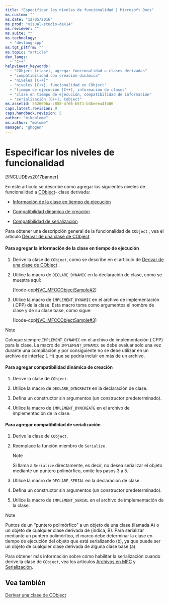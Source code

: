 ```yaml
---
title: "Especificar los niveles de funcionalidad | Microsoft Docs"
ms.custom: ""
ms.date: "12/05/2016"
ms.prod: "visual-studio-dev14"
ms.reviewer: ""
ms.suite: ""
ms.technology: 
  - "devlang-cpp"
ms.tgt_pltfrm: ""
ms.topic: "article"
dev_langs: 
  - "C++"
helpviewer_keywords: 
  - "CObject (clase), agregar funcionalidad a clases derivadas"
  - "compatibilidad con creación dinámica"
  - "niveles [C++]"
  - "niveles [C++], funcionalidad en CObject"
  - "tiempo de ejecución [C++], información de clases"
  - "clase en tiempo de ejecución, compatibilidad de información"
  - "serialización [C++], Cobject"
ms.assetid: 562669ba-c858-4f66-b5f1-b3beeea4f486
caps.latest.revision: 9
caps.handback.revision: 5
author: "mikeblome"
ms.author: "mblome"
manager: "ghogen"
---
```

# Especificar los niveles de funcionalidad
[!INCLUDE[vs2017banner](../assembler/inline/includes/vs2017banner.md)]

En este artículo se describe cómo agregar los siguientes niveles de funcionalidad a [CObject](../mfc/reference/cobject-class.md)\- clase derivada:  
  
-   [Información de la clase en tiempo de ejecución](#_core_to_add_run.2d.time_class_information)  
  
-   [Compatibilidad dinámica de creación](#_core_to_add_dynamic_creation_support)  
  
-   [Compatibilidad de serialización](#_core_to_add_serialization_support)  
  
 Para obtener una descripción general de la funcionalidad de `CObject` , vea el artículo [Derivar de una clase de CObject](../mfc/deriving-a-class-from-cobject.md).  
  
#### Para agregar la información de la clase en tiempo de ejecución  
  
1.  Derive la clase de `CObject`, como se describe en el artículo de [Derivar de una clase de CObject](../mfc/deriving-a-class-from-cobject.md) .  
  
2.  Utilice la macro de `DECLARE_DYNAMIC` en la declaración de clase, como se muestra aquí:  
  
     [!code-cpp[NVC_MFCCObjectSample#2](../mfc/codesnippet/CPP/specifying-levels-of-functionality_1.h)]  
  
3.  Utilice la macro de `IMPLEMENT_DYNAMIC` en el archivo de implementación \(.CPP\) de la clase.  Esta macro toma como argumentos el nombre de clase y de su clase base, como sigue:  
  
     [!code-cpp[NVC_MFCCObjectSample#3](../mfc/codesnippet/CPP/specifying-levels-of-functionality_2.cpp)]  
  
> [!NOTE]
>  Coloque siempre `IMPLEMENT_DYNAMIC` en el archivo de implementación \(.CPP\) para la clase.  La macro de `IMPLEMENT_DYNAMIC` se debe evaluar solo una vez durante una compilación y por consiguiente no se debe utilizar en un archivo de interfaz \(. H\) que se podría incluir en más de un archivo.  
  
#### Para agregar compatibilidad dinámica de creación  
  
1.  Derive la clase de `CObject`.  
  
2.  Utilice la macro de `DECLARE_DYNCREATE` en la declaración de clase.  
  
3.  Defina un constructor sin argumentos \(un constructor predeterminado\).  
  
4.  Utilice la macro de `IMPLEMENT_DYNCREATE` en el archivo de implementación de la clase.  
  
#### Para agregar compatibilidad de serialización  
  
1.  Derive la clase de `CObject`.  
  
2.  Reemplace la función miembro de `Serialize` .  
  
    > [!NOTE]
    >  Si llama a `Serialize` directamente, es decir, no desea serializar el objeto mediante un puntero polimórfico, omite los pasos 3 a 5.  
  
3.  Utilice la macro de `DECLARE_SERIAL` en la declaración de clase.  
  
4.  Defina un constructor sin argumentos \(un constructor predeterminado\).  
  
5.  Utilice la macro de `IMPLEMENT_SERIAL` en el archivo de implementación de la clase.  
  
> [!NOTE]
>  Puntos de un “puntero polimórfico” a un objeto de una clase \(llamada A\) o un objeto de cualquier clase derivada de \(indica, B\).  Para serializar mediante un puntero polimórfico, el marco debe determinar la clase en tiempo de ejecución del objeto que está serializando \(b\), ya que puede ser un objeto de cualquier clase derivada de alguna clase base \(a\).  
  
 Para obtener más información sobre cómo habilitar la serialización cuando derive la clase de `CObject`, vea los artículos [Archivos en MFC](../mfc/files-in-mfc.md) y [Serialización](../mfc/serialization-in-mfc.md).  
  
## Vea también  
 [Derivar una clase de CObject](../mfc/deriving-a-class-from-cobject.md)